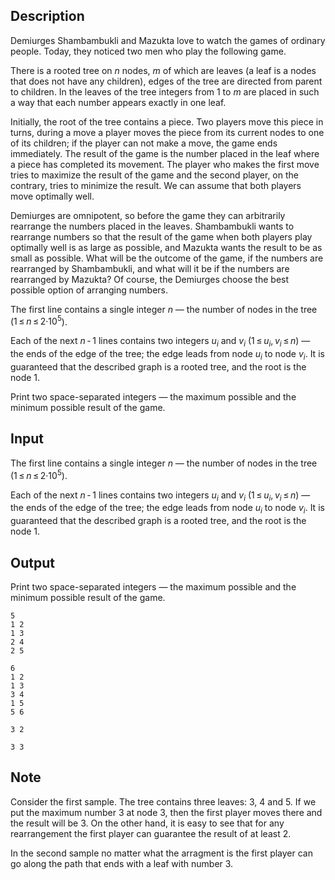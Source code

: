 ## Description

<div><p>Demiurges Shambambukli and Mazukta love to watch the games of ordinary people. Today, they noticed two men who play the following game.</p><p>There is a rooted tree on <span class="tex-span"><i>n</i></span> nodes, <span class="tex-span"><i>m</i></span> of which are <span class="tex-font-style-it">leaves</span> (a leaf is a nodes that does not have any children), edges of the tree are directed from parent to children. In the leaves of the tree integers from 1 to <span class="tex-span"><i>m</i></span> are placed in such a way that each number appears exactly in one leaf.</p><p>Initially, the root of the tree contains a piece. Two players move this piece in turns, during a move a player moves the piece from its current nodes to one of its children; if the player can not make a move, the game ends immediately. The <span class="tex-font-style-it">result</span> of the game is the number placed in the leaf where a piece has completed its movement. The player who makes the first move tries to maximize the result of the game and the second player, on the contrary, tries to minimize the result. We can assume that both players move optimally well.</p><p>Demiurges are omnipotent, so before the game they can arbitrarily rearrange the numbers placed in the leaves. Shambambukli wants to rearrange numbers so that the result of the game when both players play optimally well is as large as possible, and Mazukta wants the result to be as small as possible. What will be the outcome of the game, if the numbers are rearranged by Shambambukli, and what will it be if the numbers are rearranged by Mazukta? Of course, the Demiurges choose the best possible option of arranging numbers.</p></div><div class="input-specification"><p>The first line contains a single integer <span class="tex-span"><i>n</i></span>&nbsp;— the number of nodes in the tree (<span class="tex-span">1 ≤ <i>n</i> ≤ 2·10<sup class="upper-index">5</sup></span>).</p><p>Each of the next <span class="tex-span"><i>n</i> - 1</span> lines contains two integers <span class="tex-span"><i>u</i><sub class="lower-index"><i>i</i></sub></span> and <span class="tex-span"><i>v</i><sub class="lower-index"><i>i</i></sub></span> (<span class="tex-span">1 ≤ <i>u</i><sub class="lower-index"><i>i</i></sub>, <i>v</i><sub class="lower-index"><i>i</i></sub> ≤ <i>n</i></span>)&nbsp;— the ends of the edge of the tree; the edge leads from node <span class="tex-span"><i>u</i><sub class="lower-index"><i>i</i></sub></span> to node <span class="tex-span"><i>v</i><sub class="lower-index"><i>i</i></sub></span>. It is guaranteed that the described graph is a rooted tree, and the root is the node 1.</p></div><div class="output-specification"><p>Print two space-separated integers — the maximum possible and the minimum possible result of the game.</p></div>

## Input

<p>The first line contains a single integer <span class="tex-span"><i>n</i></span>&nbsp;— the number of nodes in the tree (<span class="tex-span">1 ≤ <i>n</i> ≤ 2·10<sup class="upper-index">5</sup></span>).</p><p>Each of the next <span class="tex-span"><i>n</i> - 1</span> lines contains two integers <span class="tex-span"><i>u</i><sub class="lower-index"><i>i</i></sub></span> and <span class="tex-span"><i>v</i><sub class="lower-index"><i>i</i></sub></span> (<span class="tex-span">1 ≤ <i>u</i><sub class="lower-index"><i>i</i></sub>, <i>v</i><sub class="lower-index"><i>i</i></sub> ≤ <i>n</i></span>)&nbsp;— the ends of the edge of the tree; the edge leads from node <span class="tex-span"><i>u</i><sub class="lower-index"><i>i</i></sub></span> to node <span class="tex-span"><i>v</i><sub class="lower-index"><i>i</i></sub></span>. It is guaranteed that the described graph is a rooted tree, and the root is the node 1.</p>

## Output

<p>Print two space-separated integers — the maximum possible and the minimum possible result of the game.</p>





```input1
5
1 2
1 3
2 4
2 5

```




```input2
6
1 2
1 3
3 4
1 5
5 6

```




```output1
3 2

```




```output2
3 3

```



## Note

<p>Consider the first sample. The tree contains three leaves: 3, 4 and 5. If we put the maximum number 3 at node 3, then the first player moves there and the result will be 3. On the other hand, it is easy to see that for any rearrangement the first player can guarantee the result of at least 2.</p><p>In the second sample no matter what the arragment is the first player can go along the path that ends with a leaf with number 3.</p>
